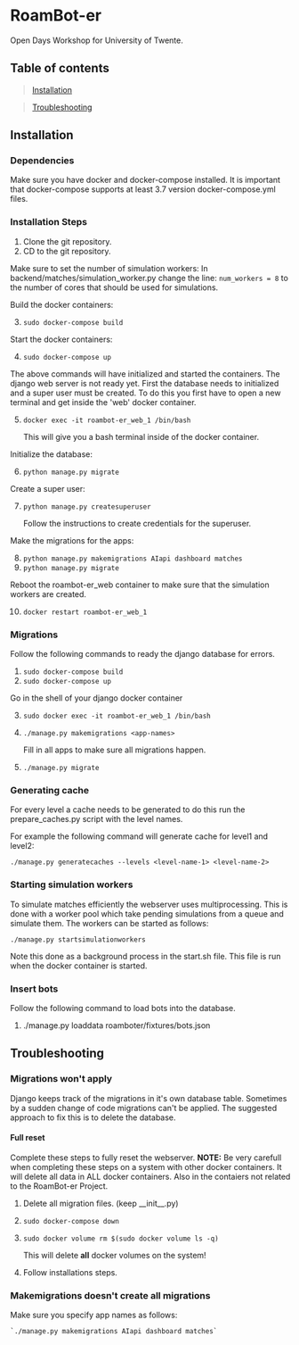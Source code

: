 # RoamBot-er
Open Days Workshop for University of Twente. 

## Table of contents
>[Installation](#installation)

>[Troubleshooting](#troubleshooting)

## Installation 

### Dependencies
Make sure you have docker and docker-compose installed. It is important that docker-compose supports at least 3.7 version docker-compose.yml files.

### Installation Steps

1. Clone the git repository.
2. CD to the git repository. 

Make sure to set the number of simulation workers:
   In backend/matches/simulation\_worker.py change the line:
      `num_workers = 8` to the number of cores that should be used for simulations.

Build the docker containers:

3. `sudo docker-compose build` 

Start the docker containers:

4. `sudo docker-compose up`

The above commands will have initialized and started the containers. The django web server is not ready yet. First the database needs to initialized and a super user must be created. 
To do this you first have to open a new terminal and get inside the 'web' docker container.

5. `docker exec -it roambot-er_web_1 /bin/bash` 

   This will give you a bash terminal inside of the docker container.

Initialize the database:

6. `python manage.py migrate` 

Create a super user:

7. `python manage.py createsuperuser` 

   Follow the instructions to create credentials for the superuser.

Make the migrations for the apps:

8. `python manage.py makemigrations AIapi dashboard matches`
9. `python manage.py migrate` 

Reboot the roambot-er\_web container to make sure that the simulation workers are created.

10. `docker restart roambot-er_web_1`


### Migrations
Follow the following commands to ready the django database for errors.

1. `sudo docker-compose build`
2. `sudo docker-compose up`

Go in the shell of your django docker container 

3. `sudo docker exec -it roambot-er_web_1 /bin/bash`
4. `./manage.py makemigrations <app-names>`

   Fill in all apps to make sure all migrations happen.

5. `./manage.py migrate`

### Generating cache
For every level a cache needs to be generated to do this run the prepare\_caches.py script with the level names.

For example the following command will generate cache for level1 and level2:

`./manage.py generatecaches --levels <level-name-1> <level-name-2>`

### Starting simulation workers
To simulate matches efficiently the webserver uses multiprocessing.
This is done with a worker pool which take pending simulations from a queue and simulate them.
The workers can be started as follows:

`./manage.py startsimulationworkers`

Note this done as a background process in the start.sh file.
This file is run when the docker container is started.


### Insert bots
Follow the following command to load bots into the database.

1. ./manage.py loaddata roamboter/fixtures/bots.json

## Troubleshooting

### Migrations won't apply
Django keeps track of the migrations in it's own database table. 
Sometimes by a sudden change of code migrations can't be applied.
The suggested approach to fix this is to delete the database.

#### Full reset
Complete these steps to fully reset the webserver.
**NOTE:** Be very carefull when completing these steps on a system with other docker containers.
It will delete all data in ALL docker containers. 
Also in the contaiers not related to the RoamBot-er Project.

1.  Delete all migration files. (keep \_\_init\_\_.py)
2.  `sudo docker-compose down`
3.  `sudo docker volume rm $(sudo docker volume ls -q)`

    This will delete **all** docker volumes on the system!

4.  Follow installations steps. 

### Makemigrations doesn't create all migrations
Make sure you specify app names as follows:

    `./manage.py makemigrations AIapi dashboard matches`

